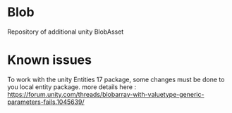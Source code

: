 # Blob
Repository of additional unity BlobAsset


# Known issues
To work with the unity Entities 17 package, some changes must be done to you local entity package. more details here : https://forum.unity.com/threads/blobarray-with-valuetype-generic-parameters-fails.1045639/
